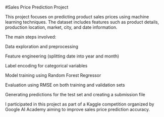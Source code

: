 #Sales Price Prediction Project


This project focuses on predicting product sales prices using machine learning techniques. The dataset includes features such as product details, production location, market, city, and date information.

The main steps involved:

Data exploration and preprocessing

Feature engineering (splitting date into year and month)

Label encoding for categorical variables

Model training using Random Forest Regressor

Evaluation using RMSE on both training and validation sets

Generating predictions for the test set and creating a submission file

I participated in this project as part of a Kaggle competition organized by Google AI Academy aiming to improve sales price prediction accuracy.
